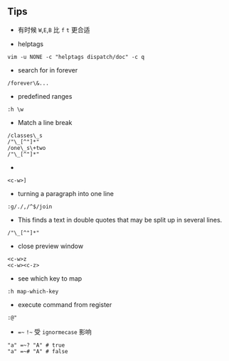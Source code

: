 ## Tips
* 有时候 `W`,`E`,`B` 比 `f` `t` 更合适

* helptags
```shell
vim -u NONE -c "helptags dispatch/doc" -c q
```

* search for in forever
```
/forever\&...
```

* predefined ranges
```
:h \w
```
* Match a line break
```
/classes\_s
/"\_[^"]*"
/one\_s\+two
/"\_[^"]*"
```

* 
```
<c-w>] 
```

* turning a paragraph into one line
```
:g/./,/^$/join
```

* This finds a text in double quotes that may be split up in several lines.
```
/"\_[^"]*"
```

* close preview window
```
<c-w>z
<c-w><c-z>
```

* see which key to map
```
:h map-which-key
```

* execute command from register
```
:@"
```

* `=~` `!~` 受 `ignormecase` 影响
```
"a" =~? "A" # true
"a" =~# "A" # false
```
